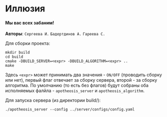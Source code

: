 # Иллюзия

#### Мы вас всех забаним!

**Авторы**: `Сергеева И.` `Бадертдинов А.` `Гареева С.`

Для сборки проекта:
```
mkdir build
cd build
cmake -DBUILD_SERVER=<expr> -DBUILD_ALGORITHM=<expr> ..
make
```

Здесь ```<expr>``` может принимать два значения - ```ON/OFF``` (проводить сборку или нет), первый флаг отвечает за сборку сервера, второй - за сборку алгоритма. По умолчанию (то есть без флагов) будут собраны оба исполняемых фалйла - ```apotheosis_server``` и ```apotheosis_algorithm```.

Для запуска сервера (из директории build/):
```
./apotheosis_server --config ../server/configs/config.yaml
```